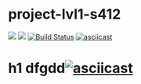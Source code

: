 # project-lvl1-s412
<a href="https://codeclimate.com/github/makeoverWeb/project-lvl1-s412/maintainability"><img src="https://api.codeclimate.com/v1/badges/4eb0e482969eb4319075/maintainability" /></a>
<a href="https://codeclimate.com/github/makeoverWeb/project-lvl1-s412/test_coverage"><img src="https://api.codeclimate.com/v1/badges/4eb0e482969eb4319075/test_coverage" /></a>
[![Build Status](https://travis-ci.org/makeoverWeb/project-lvl1-s412.svg?branch=master)](https://travis-ci.org/makeoverWeb/project-lvl1-s412)
[![asciicast](https://asciinema.org/a/1uFwlgQB2PYsRkRElzjslsZE6.svg)](https://asciinema.org/a/1uFwlgQB2PYsRkRElzjslsZE6)
# h1 dfgdd[![asciicast](https://asciinema.org/a/ebIcb1YJHXwayFHu3ggoqmR1L.svg)](https://asciinema.org/a/ebIcb1YJHXwayFHu3ggoqmR1L)
